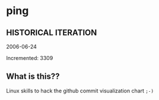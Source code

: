 # ping

## HISTORICAL ITERATION
2006-06-24

Incremented: 3309

## What is this?? 
Linux skills to hack the github commit visualization chart `;-)`
